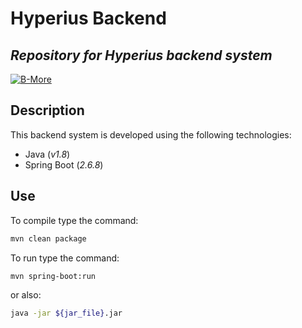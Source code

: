 # Hyperius Backend
## _Repository for Hyperius backend system_

[![B-More](https://b-more.tech/wp-content/uploads/2021/11/Logotipo_RGB-10-Blanco-2048x979.png)](https://b-more.tech)

## Description

This backend system is developed using the following technologies:
- Java (_v1.8_)
- Spring Boot (_2.6.8_)

## Use

To compile type the command:
```sh
mvn clean package
```

To run type the command:
```sh
mvn spring-boot:run
```
or also:
```sh
java -jar ${jar_file}.jar
```
